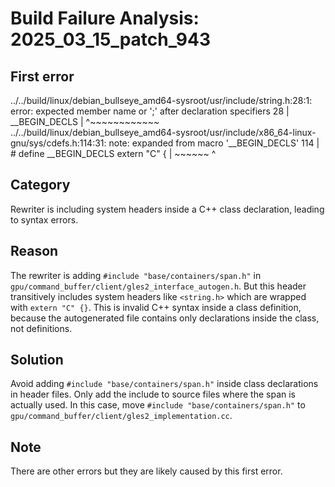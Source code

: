 # Build Failure Analysis: 2025_03_15_patch_943

## First error

../../build/linux/debian_bullseye_amd64-sysroot/usr/include/string.h:28:1: error: expected member name or ';' after declaration specifiers
   28 | __BEGIN_DECLS
      | ^~~~~~~~~~~~~
../../build/linux/debian_bullseye_amd64-sysroot/usr/include/x86_64-linux-gnu/sys/cdefs.h:114:31: note: expanded from macro '__BEGIN_DECLS'
  114 | # define __BEGIN_DECLS  extern "C" {
      |                         ~~~~~~ ^

## Category
Rewriter is including system headers inside a C++ class declaration, leading to syntax errors.

## Reason
The rewriter is adding `#include "base/containers/span.h"` in `gpu/command_buffer/client/gles2_interface_autogen.h`. But this header transitively includes system headers like `<string.h>` which are wrapped with `extern "C" {}`. This is invalid C++ syntax inside a class definition, because the autogenerated file contains only declarations inside the class, not definitions.

## Solution
Avoid adding `#include "base/containers/span.h"` inside class declarations in header files. Only add the include to source files where the span is actually used. In this case, move `#include "base/containers/span.h"` to `gpu/command_buffer/client/gles2_implementation.cc`.

## Note
There are other errors but they are likely caused by this first error.